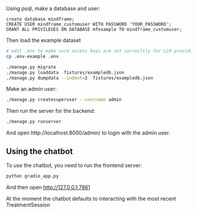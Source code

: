

Using psql, make a database and user:

```
create database mindframe;
CREATE USER mindframe_customuser WITH PASSWORD 'YOUR_PASSWORD';
GRANT ALL PRIVILEGES ON DATABASE mfexample TO mindframe_customuser;
```


Then load the example dataset

```bash
# edit .env to make sure access keys are set correcltly for LLM provider
cp .env-example .env

./manage.py migrate
./manage.py loaddata  fixtures/exampledb.json  
./manage.py dumpdata --indent=2  fixtures/exampledb.json  
```

Make an admin user:

```bash
./manage.py createsuperuser --username admin
```


Then run the server for the backend:

```bash
./manage.py runserver
```

And open http://localhost:8000/admin/ to login with the admin user.



## Using the chatbot

To use the chatbot, you need to run the frontend server:

```bash
python gradio_app.py
```

And then open  <http://127.0.0.1:7861>


At the moment the chatbot defaults to interacting with the most recent TreatmentSession

